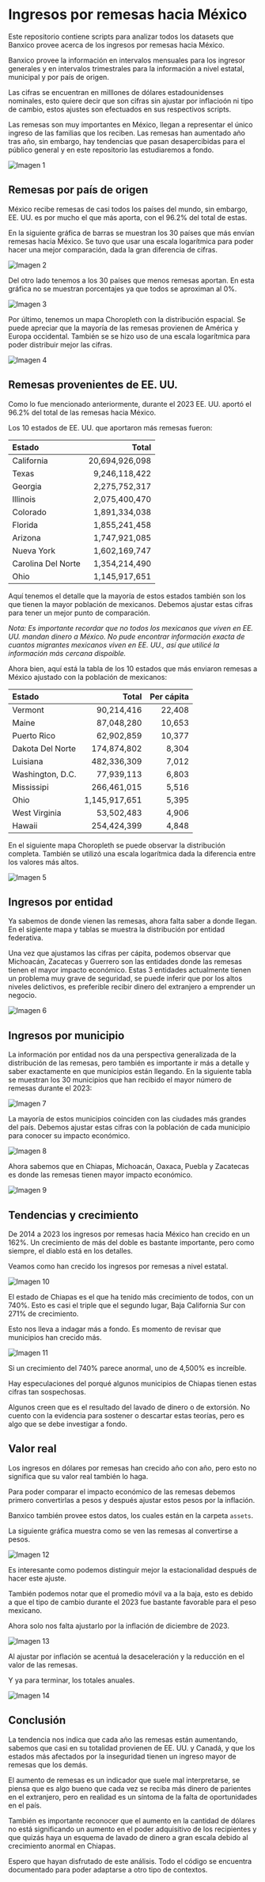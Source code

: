 # Ingresos por remesas hacia México

Este repositorio contiene scripts para analizar todos los datasets que Banxico provee acerca de los ingresos por remesas hacia México.

Banxico provee la información en intervalos mensuales para los ingresor generales y en intervalos trimestrales para la información a nivel estatal, municipal y por país de origen.

Las cifras se encuentran en milllones de dólares estadounidenses nominales, esto quiere decir que son cifras sin ajustar por inflacioón ni tipo de cambio, estos ajustes son efectuados en sus respectivos scripts.

Las remesas son muy importantes en México, llegan a representar el único ingreso de las familias que los reciben. Las remesas han aumentado año tras año, sin embargo, hay tendencias que pasan desapercibidas para el público general y en este repositorio las estudiaremos a fondo.

![Imagen 1](./imgs/remesas_mensuales.png)

## Remesas por país de origen

México recibe remesas de casi todos los países del mundo, sin embargo, EE. UU. es por mucho el que más aporta, con el 96.2% del total de estas.

En la siguiente gráfica de barras se muestran los 30 países que más envían remesas hacia México. Se tuvo que usar una escala logarítmica para poder hacer una mejor comparación, dada la gran diferencia de cifras.

![Imagen 2](./imgs/remesas_pais_top.png)

Del otro lado tenemos a los 30 países que menos remesas aportan. En esta gráfica no se muestran porcentajes ya que todos se aproximan al 0%.

![Imagen 3](./imgs/remesas_pais_bottom.png)

Por último, tenemos un mapa Choropleth con la distribución espacial. Se puede apreciar que la mayoría de las remesas provienen de América y Europa occidental. También se se hizo uso de una escala logarítmica para poder distribuir mejor las cifras.

![Imagen 4](./imgs/mapa_paises.png)

## Remesas provenientes de EE. UU.

Como lo fue mencionado anteriormente, durante el 2023 EE. UU. aportó el 96.2% del total de las remesas hacia México.

Los 10 estados de EE. UU. que aportaron más remesas fueron:

| Estado     |         Total |
|:-----------|--------------:|
| California         | 20,694,926,098 |
| Texas              |  9,246,118,422 |
| Georgia            |  2,275,752,317 |
| Illinois           |  2,075,400,470 |
| Colorado           |  1,891,334,038 |
| Florida            |  1,855,241,458 |
| Arizona            |  1,747,921,085 |
| Nueva York         |  1,602,169,747 |
| Carolina Del Norte |  1,354,214,490 |
| Ohio               |  1,145,917,651 |

Aquí tenemos el detalle que la mayoría de estos estados también son los que tienen la mayor población de mexicanos. Debemos ajustar estas cifras para tener un mejor punto de comparación.

*Nota: Es importante recordar que no todos los mexicanos que viven en EE. UU. mandan dinero a México. No pude encontrar información exacta de cuantos migrantes mexicanos viven en EE. UU., así que utilicé la información más cercana dispoible.*

Ahora bien, aquí está la tabla de los 10 estados que más enviaron remesas a México ajustado con la población de mexicanos:

| Estado           |         Total |  Per cápita |
|:-----------------|--------------:|---------:|
| Vermont          |    90,214,416 |   22,408 |
| Maine            |    87,048,280 |   10,653 |
| Puerto Rico      |    62,902,859 |   10,377 |
| Dakota Del Norte |   174,874,802 |    8,304 |
| Luisiana         |   482,336,309 |    7,012 |
| Washington, D.C. |    77,939,113 |    6,803 |
| Mississipi       |   266,461,015 |    5,516 |
| Ohio             | 1,145,917,651 |    5,395 |
| West Virginia    |    53,502,483 |    4,906 |
| Hawaii           |   254,424,399 |    4,848 |

En el siguiente mapa Choropleth se puede observar la distribución completa. También se utilizó una escala logarítmica dada la diferencia entre los valores más altos.

![Imagen 5](./imgs/mapa_usa.png)

## Ingresos por entidad

Ya sabemos de donde vienen las remesas, ahora falta saber a donde llegan. En el sigiente mapa y tablas se muestra la distribución por entidad federativa.

Una vez que ajustamos las cifras per cápita, podemos observar que Michoacán, Zacatecas y Guerrero son las entidades donde las remesas tienen el mayor impacto económico. Estas 3 entidades actualmente tienen un problema muy grave de seguridad, se puede inferir que por los altos niveles delictivos, es preferible recibir dinero del extranjero a emprender un negocio.

![Imagen 6](./imgs/mapa_mexico.png)

## Ingresos por municipio

La información por entidad nos da una perspectiva generalizada de la distribución de las remesas, pero también es importante ir más a detalle y saber exactamente en que municipios están llegando. En la siguiente tabla se muestran los 30 municipios que han recibido el mayor número de remesas durante el 2023:

![Imagen 7](./imgs/tabla_absolutos.png)

La mayoría de estos municipios coinciden con las ciudades más grandes del país. Debemos ajustar estas cifras con la población de cada municipio para conocer su impacto económico.

![Imagen 8](./imgs/tabla_capita.png)

Ahora sabemos que en Chiapas, Michoacán, Oaxaca, Puebla y Zacatecas es donde las remesas tienen mayor impacto económico.

![Imagen 9](./imgs/municipal_2023.png)

## Tendencias y crecimiento

De 2014 a 2023 los ingresos por remesas hacia México han crecido en un 162%. Un crecimiento de más del doble es bastante importante, pero como siempre, el diablo está en los detalles.

Veamos como han crecido los ingresos por remesas a nivel estatal.

![Imagen 10](./imgs/estados_tendencia.png)

El estado de Chiapas es el que ha tenido más crecimiento de todos, con un 740%. Esto es casi el triple que el segundo lugar, Baja California Sur con 271% de crecimiento.

Esto nos lleva a indagar más a fondo. Es momento de revisar que municipios han crecido más.

![Imagen 11](./imgs/municipios_tendencia.png)

Si un crecimiento del 740% parece anormal, uno de 4,500% es increíble.

Hay especulaciones del porqué algunos municipios de Chiapas tienen estas cifras tan sospechosas.

Algunos creen que es el resultado del lavado de dinero o de extorsión. No cuento con la evidencia para sostener o descartar estas teorías, pero es algo que se debe investigar a fondo.

## Valor real

Los ingresos en dólares por remesas han crecido año con año, pero esto no significa que su valor real también lo haga.

Para poder comparar el impacto económico de las remesas debemos primero convertirlas a pesos y después ajustar estos pesos por la inflación.

Banxico también provee estos datos, los cuales están en la carpeta `assets`.

La siguiente gráfica muestra como se ven las remesas al convertirse a pesos.

![Imagen 12](./imgs/remesas_mensuales_pesos.png)

Es interesante como podemos distinguir mejor la estacionalidad después de hacer este ajuste.

También podemos notar que el promedio móvil va a la baja, esto es debido a que el tipo de cambio durante el 2023 fue bastante favorable para el peso mexicano.

Ahora solo nos falta ajustarlo por la inflación de diciembre de 2023.

![Imagen 13](./imgs/remesas_mensuales_reales.png)

Al ajustar por inflación se acentuá la desaceleración y la reducción en el valor de las remesas.

Y ya para terminar, los totales anuales.

![Imagen 14](./imgs/remesas_anuales_reales.png)

## Conclusión

La tendencia nos indica que cada año las remesas están aumentando, sabemos que casi en su totalidad provienen de EE. UU. y Canadá, y que los estados más afectados por la inseguridad tienen un ingreso mayor de remesas que los demás.

El aumento de remesas es un indicador que suele mal interpretarse, se piensa que es algo bueno que cada vez se reciba más dinero de parientes en el extranjero, pero en realidad es un síntoma de la falta de oportunidades en el país.

También es importante reconocer que el aumento en la cantidad de dólares no está significando un aumento en el poder adquisitivo de los recipientes y que quizás haya un esquema de lavado de dinero a gran escala debido al crecimiento anormal en Chiapas.

Espero que hayan disfrutado de este análisis. Todo el código se encuentra documentado para poder adaptarse a otro tipo de contextos.